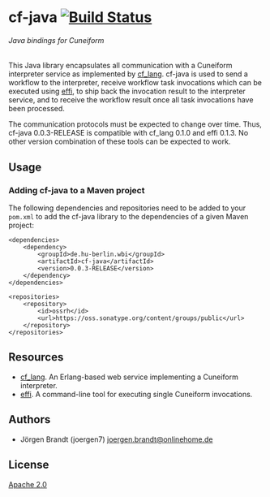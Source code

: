 # cf-java [![Build Status](https://travis-ci.org/joergen7/cf-java.svg?branch=master)](https://travis-ci.org/joergen7/cf-java)

###### Java bindings for Cuneiform

This Java library encapsulates all communication with a Cuneiform interpreter service as implemented by [cf_lang](https://github.com/joergen7/cf_lang). cf-java is used to send a workflow to the interpreter, receive workflow task invocations which can be executed using [effi](https://github.com/joergen7/effi), to ship back the invocation result to the interpreter service, and to receive the workflow result once all task invocations have been processed.

The communication protocols must be expected to change over time. Thus, cf-java 0.0.3-RELEASE is compatible with cf_lang 0.1.0 and effi 0.1.3. No other version combination of these tools can be expected to work.

## Usage

### Adding cf-java to a Maven project

The following dependencies and repositories need to be added to your `pom.xml` to add the cf-java library to the dependencies of a given Maven project:

    <dependencies>
        <dependency>
            <groupId>de.hu-berlin.wbi</groupId>
            <artifactId>cf-java</artifactId>
            <version>0.0.3-RELEASE</version>
        </dependency>
    </dependencies>

    <repositories>
        <repository>
            <id>ossrh</id>
            <url>https://oss.sonatype.org/content/groups/public</url>
        </repository>
    </repositories>


## Resources

- [cf_lang](https://github.com/joergen7/cf_lang). An Erlang-based web service implementing a Cuneiform interpreter.
- [effi](https://github.com/joergen7/effi). A command-line tool for executing single Cuneiform invocations.

## Authors

- Jörgen Brandt (joergen7) [joergen.brandt@onlinehome.de](mailto:joergen.brandt@onlinehome.de)

## License

[Apache 2.0](https://www.apache.org/licenses/LICENSE-2.0.html)
